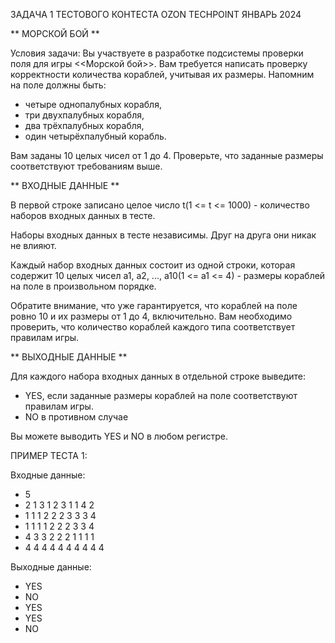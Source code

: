 ЗАДАЧА 1 ТЕСТОВОГО КОНТЕСТА OZON TECHPOINT ЯНВАРЬ 2024

** МОРСКОЙ БОЙ **

Условия задачи:
Вы участвуете в разработке подсистемы проверки поля для игры <<Морской бой>>. Вам требуется написать проверку корректности количества кораблей, учитывая их размеры.
Напомним на поле должны быть:
- четыре однопалубных корабля,
- три двухпалубных корабля,
- два трёхпалубных корабля,
- один четырёхпалубный корабль.

Вам заданы 10 целых чисел от 1 до 4. Проверьте, что заданные размеры соответствуют требованиям выше.


** ВХОДНЫЕ ДАННЫЕ **

В первой строке записано целое число t(1 <= t <= 1000) - количество наборов входных данных в тесте.

Наборы входных данных в тесте независимы. Друг на друга они никак не влияют.

Каждый набор входных данных состоит из одной строки, которая содержит 10 целых чисел a1, a2, ..., a10(1 <= a1 <= 4) - размеры кораблей на поле в произвольном порядке.

Обратите внимание, что уже гарантируется, что кораблей на поле ровно 10 и их размеры от 1 до 4, включительно. Вам необходимо проверить, что количество кораблей каждого типа соответствует правилам игры.


** ВЫХОДНЫЕ ДАННЫЕ **

Для каждого набора входных данных в отдельной строке выведите:

- YES, если заданные размеры кораблей на поле соответствуют правилам игры.
- NO в противном случае

Вы можете выводить YES и NO в любом регистре.


ПРИМЕР ТЕСТА 1:

Входные данные:
- 5
- 2 1 3 1 2 3 1 1 4 2
- 1 1 1 2 2 2 3 3 3 4
- 1 1 1 1 2 2 2 3 3 4
- 4 3 3 2 2 2 1 1 1 1
- 4 4 4 4 4 4 4 4 4 4

Выходные данные:
- YES
- NO
- YES
- YES
- NO
